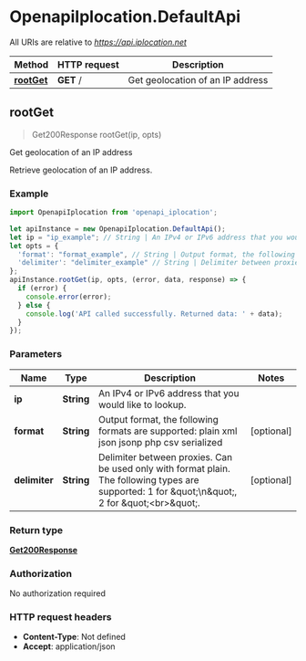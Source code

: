 # OpenapiIplocation.DefaultApi

All URIs are relative to *https://api.iplocation.net*

Method | HTTP request | Description
------------- | ------------- | -------------
[**rootGet**](DefaultApi.md#rootGet) | **GET** / | Get geolocation of an IP address



## rootGet

> Get200Response rootGet(ip, opts)

Get geolocation of an IP address

Retrieve geolocation of an IP address. 

### Example

```javascript
import OpenapiIplocation from 'openapi_iplocation';

let apiInstance = new OpenapiIplocation.DefaultApi();
let ip = "ip_example"; // String | An IPv4 or IPv6 address that you would like to lookup.
let opts = {
  'format': "format_example", // String | Output format, the following formats are supported: plain xml json jsonp php csv serialized
  'delimiter': "delimiter_example" // String | Delimiter between proxies. Can be used only with format plain. The following types are supported: 1 for \"\\n\", 2 for \"<br>\".
};
apiInstance.rootGet(ip, opts, (error, data, response) => {
  if (error) {
    console.error(error);
  } else {
    console.log('API called successfully. Returned data: ' + data);
  }
});
```

### Parameters


Name | Type | Description  | Notes
------------- | ------------- | ------------- | -------------
 **ip** | **String**| An IPv4 or IPv6 address that you would like to lookup. | 
 **format** | **String**| Output format, the following formats are supported: plain xml json jsonp php csv serialized | [optional] 
 **delimiter** | **String**| Delimiter between proxies. Can be used only with format plain. The following types are supported: 1 for \&quot;\\n\&quot;, 2 for \&quot;&lt;br&gt;\&quot;. | [optional] 

### Return type

[**Get200Response**](Get200Response.md)

### Authorization

No authorization required

### HTTP request headers

- **Content-Type**: Not defined
- **Accept**: application/json

